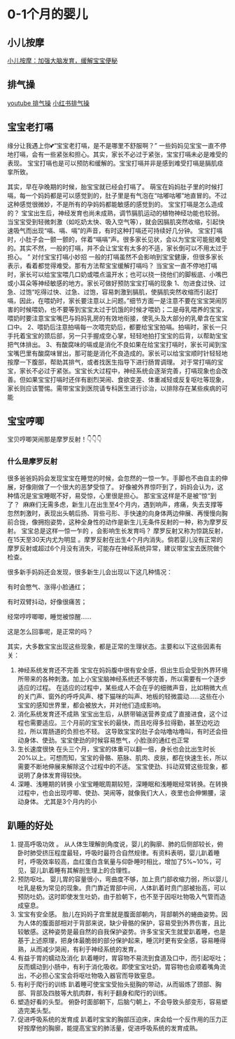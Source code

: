 # 0-1个月的婴儿


## 小儿按摩
[小儿按摩：加强大脑发育，缓解宝宝便秘](https://mp.weixin.qq.com/s/RRH1-SppD6noXwUdt8Uasg)

## 排气操
[youtube 排气操](https://www.youtube.com/watch?v=2UMdEvdc-I8)
[小红书排气操](https://www.xiaohongshu.com/discovery/item/5f77da7e000000000100b2cd?source=question)


## 宝宝老打嗝
缘分让我遇上你💕“宝宝老打嗝，是不是哪里不舒服啊？”
一些妈妈见宝宝一直不停地打嗝，会有一些紧张和担心。其实，家长不必过于紧张，宝宝打嗝未必是难受的表现。
宝宝打嗝也是可以预防和缓解的。宝宝打嗝并非是感到难受打嗝是膈肌痉挛所致。

其实，早在孕晚期的时候，胎宝宝就已经会打嗝了。
萌宝在妈妈肚子里的时候打嗝，每一个妈妈都是可以感觉到的，肚子里是有气泡在“咕嘟咕嘟”地直冒的。不过这种感觉很微妙，不是所有的孕妈妈都能敏感的感觉到的。 
宝宝打嗝是怎么造成的？ 宝宝出生后，神经发育也尚未成熟，调节膈肌运动的植物神经功能也较弱。
当宝宝受到轻微刺激（如吃奶太快、吸入空气等），就会因膈肌突然收缩，引起快速吸气而出现“嗝、嗝、嗝”的声音，有时这种打嗝还可持续好几分钟。
宝宝打嗝时，小肚子会一颤一颤的，伴着“嗝嗝”声。很多家长见状，会以为宝宝可能挺难受的。其实不然，一般的打嗝，并不会让宝宝有太多的不适，家长倒可以不用太过于担心。
” 对付宝宝打嗝小妙招 一般的打嗝虽然不会影响到宝宝健康，但很多家长表示，看着都觉得难受。那有方法帮宝宝缓解打嗝吗？
当宝宝一直不停地打嗝时，家长可以给宝宝喂几口奶或喂点温开水；也可以挠一挠他们的脚板底、小嘴巴或小耳朵等神经敏感的地方。家长可做好预防宝宝打嗝的现象
1、勿进食过快、过急、过饱“吃得过快、过急、过饱，容易刺激到膈肌，使膈肌突然收缩而引起打嗝，因此，在喂奶时，家长要注意以上问题。”细节方面一是注意不要在宝宝哭闹厉害的时候喂奶，也不要等到宝宝太过于饥饿的时候才喂奶；二是母乳喂养的宝宝，喂奶时要注意宝宝嘴巴与妈妈乳房的有效地衔接，使乳头及大部分的乳晕含在宝宝口中。 
2、喂奶后注意拍嗝每一次喂完奶后，都要给宝宝拍嗝。拍嗝时，家长一只手托着宝宝的颈后部，另一只手握成空心掌，轻轻地拍打宝宝的后背，以帮助宝宝把气体排出。
3、有酸腐味的嗝或是消化不良如果在给宝宝打嗝时，家长可闻到宝宝嘴巴里有酸腐味冒出，那可能是消化不良造成的。家长可以给宝宝顺时针轻轻地按摩一下腹部，帮助其排气，或者找医生指导下进行肠胃调理。 对于常打嗝的宝宝，家长不必过于紧张。宝宝长大过程中，神经系统会逐渐完善，打嗝现象也会改善。但如果宝宝打嗝时还伴有剧烈哭闹、食欲变差、体重减轻或反复呕吐等现象，家长则应该警惕。需带宝宝到医院请专科医生进行诊治，以排除存在某些疾病的可能


## 宝宝哼唧
宝贝哼唧哭闹那是摩罗反射！👇👇👇

### 什么是摩罗反射
很多爸爸妈妈会发现宝宝在睡觉的时候，会忽然的一惊一乍。手脚也不由自主的伸展，好像刚做了一个很大的恶梦受惊了。
好像被外界惊吓到了，妈妈会认为，这种情况是宝宝睡眠不好，易受惊，心里很是担心。
那宝宝这样是不是被”惊“到了？ 
麻麻们无需多虑，新生儿在出生至4个月内，遇到响声，疼痛，失去支撑等忽然刺激时，表现出头朝后扬、背些弓形、手快速的向身体两边伸展、再慢慢向胸前合拢，像拥抱姿势，这种全身性的动作是新生儿无条件反射的一种，称为摩罗反射。
宝宝总是这样一惊一乍的 ，会影响生长发育吗？
摩罗反射又称为惊跳反射，在15天至30天内尤为明显 。摩罗反射在出生4个月内消失。倘若婴儿没有正常的摩罗反射或超过6个月没有消失，可能存在神经系统异常，建议带宝宝去医院做个检查。

很多新手妈妈还会发现，很多新生儿会出现以下这几种情况：

有时会憋气、涨得小脸通红；

有时双臂抖动，好像很痛苦；

经常哼哼唧唧，睡觉被惊醒……

这是怎么回事呢，是正常的吗？

其实，大多数宝宝出现这些现象，都是正常的生理状态。主要和以下这些因素有关：

1. 神经系统发育还不完善
宝宝在妈妈腹中很有安全感，但出生后会受到外界环境所带来的各种刺激。加上小宝宝脑神经系统还不够完善，所以需要有一个逐步适应的过程。
在适应的过程中，某些成人不会在乎的细微声音，比如稍微大点的关门声、窗外的呼呼风声、楼下猫咪的叫声、地板的轻微震动……这些在小宝宝的感知世界里，都会被放大，并对他们造成影响。
2. 消化系统发育还不成熟
宝宝出生后，从脐带输送营养变成了直接进食，这个过程也需要适应。三个月前的宝宝长的最快，而且吃得多拉得勤，甚至边吃边拉，所以胃肠道的负担也不轻。
这导致宝宝的肚子会咕噜咕噜叫，有时还会扭动身体、使劲。宝宝使劲的时候容易憋气，小脸涨的通红也正常
3. 生长速度很快
在头三个月，宝宝的体重可以翻一倍，身长也会比出生时长20%以上。可想而知，宝宝的骨骼、筋脉、肌肉、皮肤，都在快速生长，所以需要不断地伸展来解除这个过程中的不适。
宝宝使劲、抖动双臂这些现象，都说明了身体发育得较快。
4. 深睡、浅睡期的转换
小宝宝睡眠周期较短，深睡眠和浅睡眠经常转换。在转换过程中，也会出现哼唧、使劲、哭闹等，就像我们大人，夜里也会伸懒腰，滚动身体。
尤其是3个月内的小


## 趴睡的好处
 1. 提高呼吸功效 。
从人体生理解剖角度说，婴儿的胸廓、肺的后侧部较长，俯卧时肺受挤压程度最轻，呼吸时最符合自然规律。有资料表明，婴儿趴着睡时，呼吸效率较高，血红蛋白含氧量与仰卧睡时相比，增加了5%~10%，可见，婴儿趴着睡有其解剖生理上的合理性。
2. 预防呕吐。
 婴儿胃的容量很小，弯曲度不够，加上贲门部收缩力弱，所以婴儿吐乳是极为常见的现象。贲门靠近胃部中间，人体趴着时贲门部被抬高，可以预防吐奶。这时即使发生吐奶，由于脸朝下，也不至于因呕吐物吸入气管而造成窒息。
3. 宝宝有安全感。
胎儿在妈妈子宫里就是腹面部朝内，背部朝外的蜷曲姿势。因为人体的腹面部相对于背部来说，缺少骨骼的保护，容易受到外界伤害，且比较敏感。这种姿势是最自然的自我保护姿势。许多宝宝天生就爱趴着睡，也是基于上述原理，把身体最脆弱的部分保护起来，睡沉时更有安全感，容易睡得熟，从而减少哭闹，有利于神经系统的发育。 
4. 有益于胃的蠕动及消化 
趴着睡时，胃容物不易流到食道及口中，而引起呕吐；反而蠕动到小肠中，有利于消化吸收。即使宝宝吐奶，胃容物也会顺着嘴角流出，不必担心宝宝会将呕吐物吸入器官而导致窒息。 
5. 有利于爬行的训练   趴着睡可使宝宝受抬头挺胸的带动，从而锻炼了颈部、胸部、背部及四肢等大肌肉群，有利于翻身和爬行的训练。 
6. 塑造好看的头型。
俯卧时面部朝下，后脑勺朝上，不会导致头部变形，容易塑造完美头型。 
7. 促进呼吸系统的发育成
趴着时宝宝的胸部压迫床，床会给一个反作用的压力正好按摩他的胸廓，能提高宝宝的肺活量，促进呼吸系统的发育成熟。